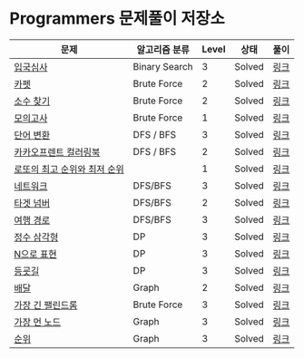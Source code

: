 # Programmers 문제풀이 저장소

| 문제                                                                     | 알고리즘 분류      | Level | 상태 | 풀이 |
|------------------------------------------------------------------------|--------------| --- | --- | --- |
| [입국심사](https://programmers.co.kr/learn/courses/30/lessons/43238)       | Binary Search | 3 | Solved | [링크](https://praetoriani.tistory.com/26) |
| [카펫](https://programmers.co.kr/learn/courses/30/lessons/42842)         | Brute Force  | 2 | Solved | [링크](https://praetoriani.tistory.com/9) |
| [소수 찾기](https://programmers.co.kr/learn/courses/30/lessons/42839)      | Brute Force  | 2 | Solved | [링크](https://praetoriani.tistory.com/8) |
| [모의고사](https://programmers.co.kr/learn/courses/30/lessons/42840)       | Brute Force  | 1 | Solved | [링크](https://praetoriani.tistory.com/7) |
| [단어 변환](https://programmers.co.kr/learn/courses/30/lessons/43163)      | DFS / BFS    | 3 | Solved | [링크](https://praetoriani.tistory.com/12) |
| [카카오프렌트 컬러링북](https://programmers.co.kr/learn/courses/30/lessons/1829) | DFS / BFS    | 2 | Solved | [링크](https://praetoriani.tistory.com/56) |
| [로또의 최고 순위와 최저 순위](https://programmers.co.kr/learn/courses/30/lessons/77484) |              | 1 | Solved | [링크](https://praetoriani.tistory.com/57) |
| [네트워크](https://programmers.co.kr/learn/courses/30/lessons/43162?language=java) | DFS/BFS | 3 | Solved | [링크](https://praetoriani.tistory.com/11) | 
| [타겟 넘버](https://programmers.co.kr/learn/courses/30/lessons/43165) | DFS/BFS | 2 | Solved | [링크](https://praetoriani.tistory.com/10) | 
| [여행 경로](https://programmers.co.kr/learn/courses/30/lessons/43164) | DFS/BFS | 3 | Solved | [링크](https://praetoriani.tistory.com/13) | 
| [정수 삼각형](https://programmers.co.kr/learn/courses/30/lessons/43105) | DP | 3 | Solved | [링크](https://praetoriani.tistory.com/28) |
| [N으로 표현](https://programmers.co.kr/learn/courses/30/lessons/42895) | DP | 3 | Solved | [링크](https://praetoriani.tistory.com/27) |
| [등굣길](https://programmers.co.kr/learn/courses/30/lessons/42898) | DP | 3 | Solved | [링크](https://praetoriani.tistory.com/29) |
| [배달](https://programmers.co.kr/learn/courses/30/lessons/12978) | Graph | 2 | Solved | [링크](https://praetoriani.tistory.com/39) |
| [가장 긴 팰린드롬](https://programmers.co.kr/learn/courses/30/lessons/12904) | Brute Force | 3 | Solved | [링크](https://praetoriani.tistory.com/34) |
| [가장 먼 노드](https://programmers.co.kr/learn/courses/30/lessons/49189) | Graph | 3 | Solved | [링크](https://praetoriani.tistory.com/30) |
| [순위](https://programmers.co.kr/learn/courses/30/lessons/49191) | Graph | 3 | Solved | [링크](https://praetoriani.tistory.com/31) |
